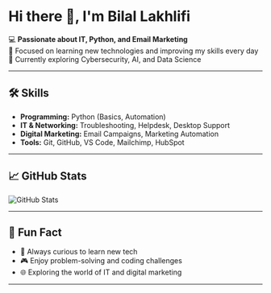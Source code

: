 # Hi there 👋, I'm Bilal Lakhlifi

💻 **Passionate about IT, Python, and Email Marketing**  
🎯 Focused on learning new technologies and improving my skills every day  
🌱 Currently exploring Cybersecurity, AI, and Data Science

---

## 🛠 Skills

- **Programming:** Python (Basics, Automation)  
- **IT & Networking:** Troubleshooting, Helpdesk, Desktop Support  
- **Digital Marketing:** Email Campaigns, Marketing Automation  
- **Tools:** Git, GitHub, VS Code, Mailchimp, HubSpot  

---

## 📈 GitHub Stats

![GitHub Stats](https://github-readme-stats.vercel.app/api?username=0XLUIZX&show_icons=true&theme=radical)  

---

## 🌟 Fun Fact

- 🚀 Always curious to learn new tech  
- 🎮 Enjoy problem-solving and coding challenges  
- 🌐 Exploring the world of IT and digital marketing  

---

